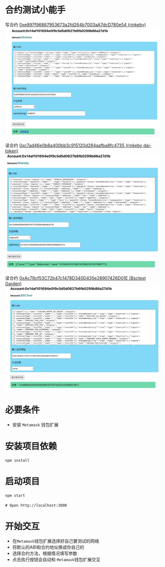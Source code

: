 # 合约测试小能手

写合约 [0xe897f96867953673a2fd264b7003aA7dcD780e54 (rinkeby)](https://rinkeby.etherscan.io/address/0xe897f96867953673a2fd264b7003aa7dcd780e54#writeContract)
![snapshot](snapshot/rinkeby-test-write.jpg)

读合约 [0xc7ad46e0b8a400bb3c915120d284aafba8fc4735 (rinkeby dai-token)](https://rinkeby.etherscan.io/address/0xc7ad46e0b8a400bb3c915120d284aafba8fc4735#readContract)
![snapshot](snapshot/rinkeby-test-page.png)

读合约 [0xAc79cf53C72b47c1478D340D435e28907426D01E (Bsctest Garden)](https://testnet.bscscan.com/address/0xAc79cf53C72b47c1478D340D435e28907426D01E#code)
![snapshot](snapshot/bsc-test-page.png)



# 必要条件
* 安装 `Metamask` 钱包扩展


# 安装项目依赖
```
npm install 

```
# 启动项目

```
npm start

# Open http://localhost:3000

```
# 开始交互
* 在`Metamask`钱包扩展选择好自己要测试的网络
* 将默认的ABI和合约地址换成你自己的
* 选择合约方法，根据情况填写参数
* 点击执行按钮会自动和 `Metamask`钱包扩展交互


